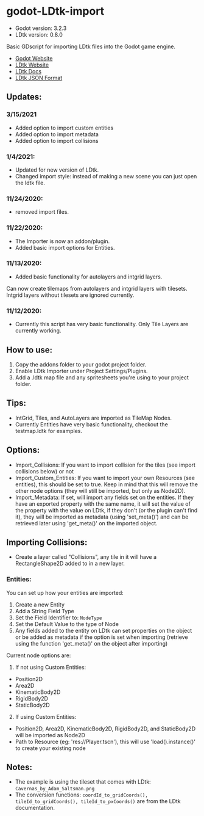 # godot-LDtk-import
- Godot version: 3.2.3
- LDtk version: 0.8.0

Basic GDscript for importing LDtk files into the Godot game engine.

- [Godot Website](https://godotengine.org/)
- [LDtk Website](https://deepnight.net/tools/ldtk-2d-level-editor/)
- [LDtk Docs](https://deepnight.net/docs/ldtk/)
- [LDtk JSON Format](https://github.com/deepnight/ldtk/blob/master/JSON_DOC.md)

## Updates:
### 3/15/2021
- Added option to import custom entities
- Added option to import metadata
- Added option to import collisions
### 1/4/2021:
- Updated for new version of LDtk.
- Changed import style: instead of making a new scene you can just open the ldtk file.
### 11/24/2020:
- removed import files.
### 11/22/2020:
- The Importer is now an addon/plugin.
- Added basic import options for Entities.
### 11/13/2020:
- Added basic functionality for autolayers and intgrid layers.

Can now create tilemaps from autolayers and intgrid layers with tilesets.  Intgrid layers without tilesets are ignored currently.
### 11/12/2020:
- Currently this script has very basic functionality.  Only Tile Layers are currently working.

## How to use:
1. Copy the addons folder to your godot project folder.
2. Enable LDtk Importer under Project Settings/Plugins.
3. Add a .ldtk map file and any spritesheets you're using to your project folder.

## Tips:
- IntGrid, Tiles, and AutoLayers are imported as TileMap Nodes.
- Currently Entities have very basic functionality, checkout the testmap.ldtk for examples.

## Options:
- Import_Collisions: If you want to import collision for the tiles (see import collisions below) or not
- Import_Custom_Entities: If you want to import your own Resources (see entities), this should be set to true. Keep in mind that this will remove the other node options (they will still be imported, but only as Node2D).
- Import_Metadata: If set, will import any fields set on the entities. If they have an exported property with the same name, it will set the value of the property with the value on LDtk, if they don't (or the plugin can't find it), they will be imported as metadata (using 'set_meta()') and can be retrieved later using 'get_meta()' on the imported object.

## Importing Collisions:
- Create a layer called "Collisions", any tile in it will have a RectangleShape2D added to in a new layer.

### Entities:
You can set up how your entities are imported:
1. Create a new Entity
2. Add a String Field Type
3. Set the Field Identifier to: `NodeType`
4. Set the Default Value to the type of Node
5. Any fields added to the entity on LDtk can set properties on the object or be added as metadata if the option is set when importing (retrieve using the function 'get_meta()' on the object after importing)

Current node options are:
1. If not using Custom Entities:
- Position2D
- Area2D
- KinematicBody2D
- RigidBody2D
- StaticBody2D
2. If using Custom Entities:
- Position2D, Area2D, KinematicBody2D, RigidBody2D, and StaticBody2D will be imported as Node2D
- Path to Resource (eg: 'res://Player.tscn'), this will use 'load().instance()' to create your existing node

## Notes:
- The example is using the tileset that comes with LDtk: `Cavernas_by_Adam_Saltsman.png`
- The conversion functions: `coordId_to_gridCoords(), tileId_to_gridCoords(), tileId_to_pxCoords()` are from the LDtk documentation. 
